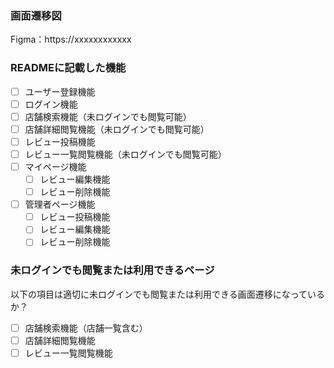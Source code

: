 ### 画面遷移図
Figma：https://xxxxxxxxxxxx

### READMEに記載した機能
- [ ] ユーザー登録機能
- [ ] ログイン機能
- [ ] 店舗検索機能（未ログインでも閲覧可能）
- [ ] 店舗詳細閲覧機能（未ログインでも閲覧可能）
- [ ] レビュー投稿機能
- [ ] レビュー一覧閲覧機能（未ログインでも閲覧可能）
- [ ] マイページ機能
  - [ ] レビュー編集機能
  - [ ] レビュー削除機能
- [ ] 管理者ページ機能
  - [ ] レビュー投稿機能
  - [ ] レビュー編集機能
  - [ ] レビュー削除機能

### 未ログインでも閲覧または利用できるページ
以下の項目は適切に未ログインでも閲覧または利用できる画面遷移になっているか？
- [ ] 店舗検索機能（店舗一覧含む）
- [ ] 店舗詳細閲覧機能
- [ ] レビュー一覧閲覧機能